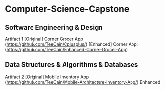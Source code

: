 # Computer-Science-Capstone

## Software Engineering & Design
Artifact 1
[Original] Corner Grocer App (https://github.com/TeeCain/Cplusplus/)
[Enhanced] Corner App: (https://github.com/TeeCain/Enhanced-Corner-Grocer-App)


## Data Structures & Algorithms & Databases
Artifact 2
[Original] Mobile Inventory App (https://github.com/TeeCain/Mobile-Architecture-Inventory-App/)
Enhanced 
